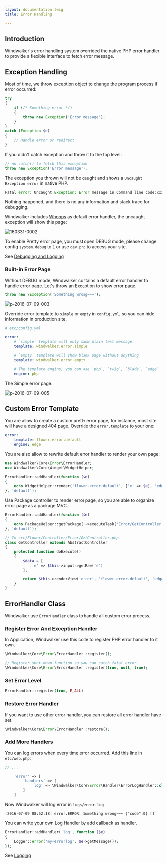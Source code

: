 ```yaml
---
layout: documentation.twig
title: Error Handling

---
```


## Introduction

Windwalker's error handling system overrided the native PHP error handler to provide a flexible interface to fetch error message.

## Exception Handling

Most of time, we throw exception object to change the program process if error occurred:

``` php
try
{
    if (/* Something error */)
    {
        throw new Exception('Error message');
    }
}
catch (Exception $e)
{
    // Handle error or redirect
}
```

If you didn't catch exception and throw it to the top level:

``` php
// no catch() to fetch this exception
throw new Exception('Error message');
```

The exception you thrown will not be caught and shows a `Uncaught Exception error` in native PHP.

``` php
Fatal error: Uncaught Exception: Error message in Command line code:xxx
```

Nothing happened, and there is no any information and stack trace for debugging.

Windwalker includes [Whoops](http://filp.github.io/whoops/) as default error handler, the uncaught exception will show this page:

![160331-0002](https://cloud.githubusercontent.com/assets/1639206/14169526/e84189b8-f75a-11e5-9fcc-85507bf3fe48.jpg)

To enable Pretty error page, you must open DEBUG mode, please change config `system.debug` to `1` or use `dev.php` to access your site.

See [Debugging and Logging](debugging.html)

### Built-in Error Page

Without DEBUG mode, Windwalker contains a default error handler to handle error page. Let's throw an Exception to show error page.

``` php
throw new \Exception('Something wrong~~~');
```

![p-2016-07-09-003](https://cloud.githubusercontent.com/assets/1639206/16706741/2ca3ff68-45ea-11e6-8dac-1bc0328447cc.jpg)

Override error template to `simple` or `empty` in `config.yml`, so you can hide information in production site.

``` yaml
# etc/config.yml

error:
    # `simple` template will only show plain text message.
    template: windwalker.error.simple

    # `empty` template will show blank page without anything
    template: windwalker.error.empty

    # The template engine, you can use `php`, `twig`, `blade`, `edge`
    engine: php
```

The Simple error page.

![p-2016-07-09-005](https://cloud.githubusercontent.com/assets/1639206/16706742/2ca4d9ec-45ea-11e6-8ca1-61790a8d608d.jpg)

## Custom Error Template

You are allow to create a custom pretty error page, for instance, most site will have a designed 404 page.
Override the `error.template` to your one:

``` yaml
error:
    template: flower.error.default
    engine: edge
```

You are also allow to rewrite default error handler to render your own page:

``` php
use Windwalker\Core\Error\ErrorHandler;
use Windwalker\Core\Widget\WidgetHelper;

ErrorHandler::addHandler(function ($e)
{
    echo WidgetHelper::render('flower.error.default', ['e' => $e], 'edge');
}, 'default');
```

Use Package controller to render error page, so you are able to organize error page as a package MVC.

``` php
ErrorHandler::addHandler(function ($e)
{
    echo PackageHelper::getPackage()->executeTask('Error/GetController', ['e' => $e])->getBody();
}, 'default');

// In src/Flower/Controller/Error/GetController.php
class GetController extends AbstractController
{
	protected function doExecute()
	{
		$data = [
			'e' => $this->input->getRaw('e')
		];

		return $this->renderView('error', 'flower.error.default', 'edge', $data);
	}
}
```

## ErrorHandler Class

Windwalker use `ErrorHandler` class to handle all custom error process.

### Register Error And Exception Handler

In Application, Windwalker use this code to register PHP error handler to it own.

``` php
\Windwalker\Core\Error\ErrorHandler::register();

// Register shot-down function so you can catch fatal error
\Windwalker\Core\Error\ErrorHandler::register(true, null, true);
```

### Set Error Level

``` php
ErrorHandler::register(true, E_ALL);
```

### Restore Error Handler

If you want to use other error handler, you can restore all error handler have set.

``` php
\Windwalker\Core\Error\ErrorHandler::restore();
```

### Add More Handlers

You can log errors when every time error occurred. Add this line in `etc/web.php`:

``` php
// ...

    'error' => [
		'handlers' => [
			'log' => \Windwalker\Core\Error\Handler\ErrorLogHandler::class
		]
	]
```

Now Windwalker will log error in `logs/error.log`

``` log
[2016-07-09 08:52:18] error.ERROR: Something wrong~~~ {"code":0} []
```

You can write your own Log Handler by add callback as handler.

``` php
ErrorHandler::addHandler('log', function ($e)
{
    Logger::error('my-errorlog', $e->getMessage());
});
```

See [Logging](/debugging.html)
